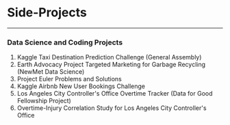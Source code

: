 # Side-Projects

---
### Data Science and Coding Projects

1. Kaggle Taxi Destination Prediction Challenge (General Assembly)
2. Earth Advocacy Project Targeted Marketing for Garbage Recycling (NewMet Data Science)
3. Project Euler Problems and Solutions
4. Kaggle Airbnb New User Bookings Challenge
5. Los Angeles City Controller's Office Overtime Tracker (Data for Good Fellowship Project)
6. Overtime-Injury Correlation Study for Los Angeles City Controller's Office
